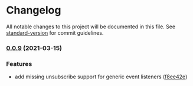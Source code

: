 # Changelog

All notable changes to this project will be documented in this file. See [standard-version](https://github.com/conventional-changelog/standard-version) for commit guidelines.

### [0.0.9](https://github.com/adobe/magento-data-layer-sdk/compare/v0.0.8...v0.0.9) (2021-03-15)


### Features

* add missing unsubscribe support for generic event listeners ([f8ee42e](https://github.com/adobe/magento-data-layer-sdk/commit/f8ee42e079e9c861be0295e47135eb3d80077a2a))

